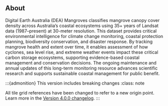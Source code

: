 ## About

Digital Earth Australia (DEA) Mangroves classifies mangrove canopy cover density across Australia’s coastal ecosystems using 35+ years of Landsat data (1987–present) at 30-meter resolution. This dataset provides critical environmental intelligence for climate change monitoring, coastal protection planning, biodiversity conservation, and disaster response. By tracking mangrove health and extent over time, it enables assessment of how cyclones, sea level rise, and extreme weather events impact these critical carbon storage ecosystems, supporting evidence-based coastal management and conservation decisions. The ongoing maintenance and annual updates of this long-term monitoring resource advances scientific research and supports sustainable coastal management for public benefit.

:::{admonition} This version includes breaking changes
:class: note

All tile grid references have been changed to refer to a new origin point. Learn more in the [Version 4.0.0 changelog](./?tab=history#version-4-0-0).
:::

